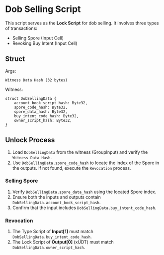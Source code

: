 # Dob Selling Script

This script serves as the **Lock Script** for dob selling. It involves three types of transactions:
* Selling Spore (Input Cell)
* Revoking Buy Intent (Input Cell)

## Struct
Args:
``` text
Witness Data Hash (32 bytes)
```

Witness:
``` text
struct DobSellingData {
    account_book_script_hash: Byte32,
    spore_code_hash: Byte32,
    spore_data_hash: Byte32,
    buy_intent_code_hash: Byte32,
    owner_script_hash: Byte32,
}
```

## Unlock Process
1. Load `DobSellingData` from the witness (GroupInput) and verify the `Witness Data Hash`.
2. Use `DobSellingData.spore_code_hash` to locate the index of the Spore in the outputs. If not found, execute the `Revocation` process.

### Selling Spore
1. Verify `DobSellingData.spore_data_hash` using the located Spore index.
2. Ensure both the inputs and outputs contain `DobSellingData.account_book_script_hash`.
3. Confirm that the input includes `DobSellingData.buy_intent_code_hash`.

### Revocation
1. The Type Script of **Input[1]** must match `DobSellingData.buy_intent_code_hash`.
2. The Lock Script of **Output[0]** (xUDT) must match `DobSellingData.owner_script_hash`.
